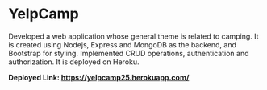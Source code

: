 # YelpCamp
Developed a web application whose general theme is related to camping. It is created using Nodejs, Express and MongoDB as the backend, and Bootstrap for styling.
Implemented CRUD operations, authentication and authorization. It is deployed on Heroku.

<b>Deployed Link: https://yelpcamp25.herokuapp.com/</b>
